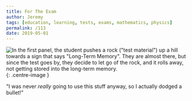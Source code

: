 ```yaml
---
title: For The Exam
author: Jeremy
tags: [education, learning, tests, exams, mathematics, physics]
permalink: /113
date: 2019-05-01
---
```


![In the first panel, the student pushes a rock ("test material") up a hill towards a sign that says "Long-Term Memory". They are almost there, but since the test goes by, they decide to let go of the rock, and it rolls away, not getting stored into the long-term memory.](https://res.cloudinary.com/dh3hm8pb7/image/upload/c_scale,q_auto:best,w_615/v1535842782/Handwaving/Published/ForTheExam.png){: .centre-image }

"I was never *really* going to use this stuff anyway, so I actually dodged a bullet!"
